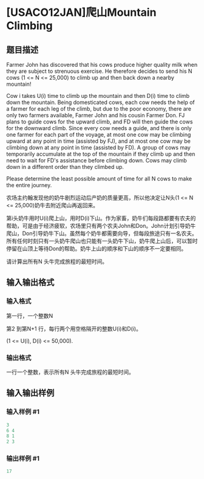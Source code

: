 # [USACO12JAN]爬山Mountain Climbing

## 题目描述

Farmer John has discovered that his cows produce higher quality milk when they are subject to strenuous exercise. He therefore decides to send his N cows (1 <= N <= 25,000) to climb up and then back down a nearby mountain!

Cow i takes U(i) time to climb up the mountain and then D(i) time to climb down the mountain. Being domesticated cows, each cow needs the help of a farmer for each leg of the climb, but due to the poor economy, there are only two farmers available, Farmer John and his cousin Farmer Don. FJ plans to guide cows for the upward climb, and FD will then guide the cows for the downward climb. Since every cow needs a guide, and there is only one farmer for each part of the voyage, at most one cow may be climbing upward at any point in time (assisted by FJ), and at most one cow may be climbing down at any point in time (assisted by FD). A group of cows may temporarily accumulate at the top of the mountain if they climb up and then need to wait for FD's assistance before climbing down. Cows may climb down in a different order than they climbed up.

Please determine the least possible amount of time for all N cows to make the entire journey.

农场主约翰发现他的奶牛剧烈运动后产奶的质量更高，所以他决定让N头(1 <= N <= 25,000)奶牛去附近爬山再返回来。

第i头奶牛用时U(i)爬上山，用时D(i)下山。作为家畜，奶牛们每段路都要有农夫的帮助，可是由于经济疲软，农场里只有两个农夫John和Don。John计划引导奶牛爬山，Don引导奶牛下山。虽然每个奶牛都需要向导，但每段旅途只有一名农夫。所有任何时刻只有一头奶牛爬山也只能有一头奶牛下山，奶牛爬上山后，可以暂时停留在山顶上等待Don的帮助。奶牛上山的顺序和下山的顺序不一定要相同。

请计算出所有N 头牛完成旅程的最短时间。

## 输入输出格式

### 输入格式

第一行，一个整数N

第2 到第N+1 行，每行两个用空格隔开的整数U(i)和D(i)。

(1 <= U(i), D(i) <= 50,000).

### 输出格式

一行一个整数，表示所有N 头牛完成旅程的最短时间。

## 输入输出样例

### 输入样例 #1

```cpp
3
6 4
8 1
2 3
```


### 输出样例 #1

```cpp
17
```


